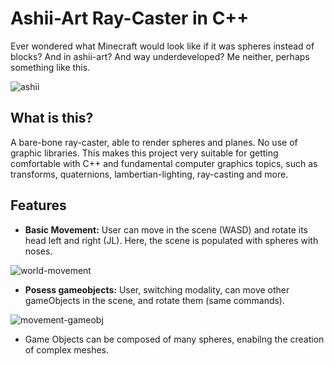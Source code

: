 # Ashii-Art Ray-Caster in C++

Ever wondered what Minecraft would look like if it was spheres instead of blocks? And in ashii-art? And way underdeveloped? Me neither, perhaps something like this.

![ashii](https://user-images.githubusercontent.com/32450751/190892491-c9d1f7cd-4c60-4692-aa8f-68e8ef03a762.gif)

## What is this?
A bare-bone ray-caster, able to render spheres and planes. No use of graphic libraries. This makes this project very suitable for getting comfortable with C++ and fundamental computer graphics topics, such as transforms, quaternions, lambertian-lighting, ray-casting and more.

## Features
- **Basic Movement:** User can move in the scene (WASD) and rotate its head left and right (JL). Here, the scene is populated with spheres with noses.

![world-movement](https://user-images.githubusercontent.com/32450751/191772403-c9b7c189-4492-4dfb-bf35-cb3adfbcba88.gif)

- **Posess gameobjects:** User, switching modality, can move other gameObjects in the scene, and rotate them (same commands).

![movement-gameobj](https://user-images.githubusercontent.com/32450751/191773960-ca243ba7-7683-42d3-b167-d0dfa99b2ea6.gif)

- Game Objects can be composed of many spheres, enabilng the creation of complex meshes.





